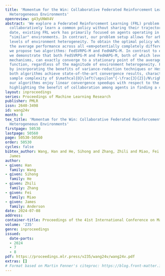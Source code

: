 ```yaml
---
title: 'Momentum for the Win: Collaborative Federated Reinforcement Learning across
  Heterogeneous Environments'
openreview: g43yUNWX4V
abstract: 'We explore a Federated Reinforcement Learning (FRL) problem where $N$ agents
  collaboratively learn a common policy without sharing their trajectory data. To
  date, existing FRL work has primarily focused on agents operating in the same or
  “similar" environments. In contrast, our problem setup allows for arbitrarily large
  levels of environment heterogeneity. To obtain the optimal policy which maximizes
  the average performance across all <em>potentially completely different</em> environments,
  we propose two algorithms: FedSVRPG-M and FedHAPG-M. In contrast to existing results,
  we demonstrate that both FedSVRPG-M and FedHAPG-M, both of which leverage momentum
  mechanisms, can exactly converge to a stationary point of the average performance
  function, regardless of the magnitude of environment heterogeneity. Furthermore,
  by incorporating the benefits of variance-reduction techniques or Hessian approximation,
  both algorithms achieve state-of-the-art convergence results, characterized by a
  sample complexity of $\mathcal{O}\left(\epsilon^{-\frac{3}{2}}/N\right)$. Notably,
  our algorithms enjoy linear convergence speedups with respect to the number of agents,
  highlighting the benefit of collaboration among agents in finding a common policy.'
layout: inproceedings
series: Proceedings of Machine Learning Research
publisher: PMLR
issn: 2640-3498
id: wang24v
month: 0
tex_title: 'Momentum for the Win: Collaborative Federated Reinforcement Learning across
  Heterogeneous Environments'
firstpage: 50530
lastpage: 50560
page: 50530-50560
order: 50530
cycles: false
bibtex_author: Wang, Han and He, Sihong and Zhang, Zhili and Miao, Fei and Anderson,
  James
author:
- given: Han
  family: Wang
- given: Sihong
  family: He
- given: Zhili
  family: Zhang
- given: Fei
  family: Miao
- given: James
  family: Anderson
date: 2024-07-08
address:
container-title: Proceedings of the 41st International Conference on Machine Learning
volume: '235'
genre: inproceedings
issued:
  date-parts:
  - 2024
  - 7
  - 8
pdf: https://proceedings.mlr.press/v235/wang24v/wang24v.pdf
extras: []
# Format based on Martin Fenner's citeproc: https://blog.front-matter.io/posts/citeproc-yaml-for-bibliographies/
---
```

